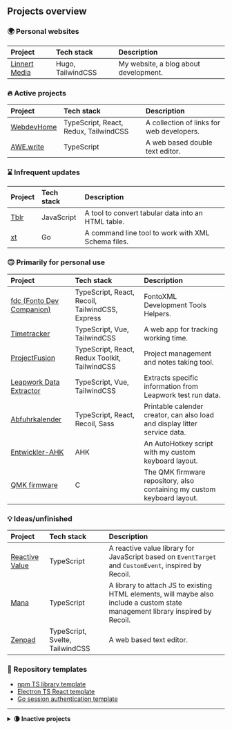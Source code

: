 ## Projects overview

### 🌍 Personal websites

| Project | Tech stack | Description |
| :------ | :--------- | :---------- |
| [Linnert Media](https://github.com/alinnert/linnertmedia) | Hugo, TailwindCSS | My website, a blog about development. |

### 🔥 Active projects

| Project | Tech stack | Description |
| :------ | :--------- | :---------- |
| [WebdevHome](https://github.com/webdevhome/webdevhome.github.io) | TypeScript, React, Redux, TailwindCSS | A collection of links for web developers. |
| [AWE.write](https://github.com/alinnert/awewrite) | TypeScript | A web based double text editor. |

### ⌛️ Infrequent updates

| Project | Tech stack | Description |
| :------ | :--------- | :---------- |
| [Tblr](https://github.com/alinnert/tblr) | JavaScript | A tool to convert tabular data into an HTML table. |
| [xt](https://github.com/alinnert/xt) | Go | A command line tool to work with XML Schema files. |

### 🙃 Primarily for personal use

| Project | Tech stack | Description |
| :------ | :--------- | :---------- |
| [fdc (Fonto Dev Companion)](https://github.com/alinnert/fdc) | TypeScript, React, Recoil, TailwindCSS, Express | FontoXML Development Tools Helpers. |
| [Timetracker](https://github.com/alinnert/timetracker) | TypeScript, Vue, TailwindCSS | A web app for tracking working time. |
| [ProjectFusion](https://github.com/alinnert/project-fusion) | TypeScript, React, Redux Toolkit, TailwindCSS | Project management and notes taking tool. |
| [Leapwork Data Extractor](https://github.com/alinnert/leapwork-data-extractor) | TypeScript, Vue, TailwindCSS | Extracts specific information from Leapwork test run data. |
| [Abfuhrkalender](https://github.com/alinnert/abfuhrkalender) | TypeScript, React, Recoil, Sass | Printable calender creator, can also load and display litter service data. |
| [Entwickler-AHK](https://github.com/alinnert/entwickler-ahk) | AHK | An AutoHotkey script with my custom keyboard layout. |
| [QMK firmware](https://github.com/alinnert/qmk_firmware) | C | The QMK firmware repository, also containing my custom keyboard layout. |

### 💡 Ideas/unfinished

| Project | Tech stack | Description |
| :------ | :--------- | :---------- |
| [Reactive Value](https://github.com/alinnert/reactive-value) | TypeScript | A reactive value library for JavaScript based on `EventTarget` and `CustomEvent`, inspired by Recoil. |
| [Mana](https://github.com/alinnert/mana) | TypeScript | A library to attach JS to existing HTML elements, will maybe also include a custom state management library inspired by Recoil. |
| [Zenpad](https://github.com/alinnert/zenpad) | TypeScript, Svelte, TailwindCSS | A web based text editor. |

### 📄 Repository templates

- [npm TS library template](https://github.com/alinnert/npm-ts-library)
- [Electron TS React template](https://github.com/alinnert/electron-ts-react-template)
- [Go session authentication template](https://github.com/alinnert/go-session-auth-template)

<hr>

<details>

<summary><strong>🌘 Inactive projects</strong></summary>

### ❓ Unknown / no plans currently

| Project | Tech stack | Description |
| :------ | :--------- | :---------- |
| [Markdown CLI](https://github.com/alinnert/markdown-cli) | JavaScript | A CLI tool to quickly convert markdown to html. (*I don't need it anymore*) |
| [Protofiles](https://github.com/alinnert/protofiles) | TypeScript | Tool to create new files by templates. (*Not sure if I'll continue working on this*) |
| [SSH Tool](https://github.com/alinnert/sshtool) | Dart | SSH tools with planned GUI. (*Not sure if I'll continue working on this*) |
| [Type Case](https://github.com/alinnert/type-case) | JavaScript | Text editor for ChromeOS. (*Will probably be replaced by [Zenpad](https://github.com/alinnert/zenpad)*) |

### 🧹 Craft CMS 2 Plugins (no active development)

| Project | Tech stack | Description |
| :------ | :--------- | :---------- |
| [Vistor Counter](https://github.com/alinnert/craft-plugin-visitorcounter) | PHP | A plugin that displays a visitor counter in Craft's Control Panel. |
| [XLS2HTML Twig Filter](https://github.com/alinnert/craft-plugin-xls2html-twig-filter) | PHP | A Twig filter for Craft that converts data copied from MS Excel to an HTML table. |

### 📦 Archived

| Project | Tech stack | Description |
| :------ | :--------- | :---------- |
| [TState](https://github.com/alinnert/tstate) | TS | State management library. (*Will likely be replaced by [Mana](https://github.com/alinnert/mana)'s state management library*) |

</details>
